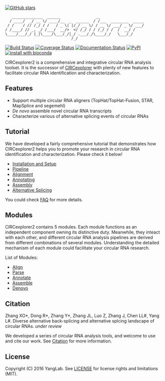 [![GitHub stars](https://img.shields.io/github/stars/YangLab/CIRCexplorer2.svg?style=social&label=Star)](https://github.com/YangLab/CIRCexplorer2)

```
   ______________  ______                __
  / ____/  _/ __ \/ ____/__  _  ______  / /___  ________  _____
 / /    / // /_/ / /   / _ \| |/_/ __ \/ / __ \/ ___/ _ \/ ___/
/ /____/ // _, _/ /___/  __/>  </ /_/ / / /_/ / /  /  __/ /
\____/___/_/ |_|\____/\___/_/|_/ .___/_/\____/_/   \___/_/
                              /_/
```

[![Build Status](https://travis-ci.org/YangLab/CIRCexplorer2.svg?branch=master)](https://travis-ci.org/YangLab/CIRCexplorer2)
[![Coverage Status](https://coveralls.io/repos/github/YangLab/CIRCexplorer2/badge.svg?branch=master)](https://coveralls.io/github/YangLab/CIRCexplorer2?branch=master)
[![Documentation Status](https://readthedocs.org/projects/circexplorer2/badge/?version=latest)](http://circexplorer2.readthedocs.org/en/latest/?badge=latest)
[![PyPI](https://img.shields.io/pypi/v/circexplorer2.svg)](https://pypi.python.org/pypi/CIRCexplorer2)
[![install with bioconda](https://img.shields.io/badge/install%20with-bioconda-brightgreen.svg?style=flat-square)](http://bioconda.github.io/recipes/circexplorer2/README.html)

CIRCexplorer2 is a comprehensive and integrative circular RNA analysis toolset. It is the successor of [CIRCexplorer](http://yanglab.github.io/CIRCexplorer/) with plenty of new features to facilitate circular RNA identification and characterization.

## Features

* Support multiple circular RNA aligners (TopHat/TopHat-Fusion, STAR, MapSplice and segemehl)
* *De novo* assemble novel circular RNA transcripts
* Characterize various of alternative splicing events of circular RNAs

## Tutorial

We have developed a fairly comprehensive tutorial that demonstrates how CIRCexplorer2 helps you to promote your research in circular RNA identification and characterization. Please check it below!

* [Installation and Setup](tutorial/setup.md)
* [Pipeline](tutorial/pipeline.md)
* [Alignment](tutorial/alignment.md)
* [Annotating](tutorial/annotating.md)
* [Assembly](tutorial/assembly.md)
* [Alternative Splicing](tutorial/as.md)

You could check [FAQ](about/faq.md) for more details.

## Modules

CIRCexplorer2 contains 5 modules. Each module functions as an independent component owning its distinctive duty. Meanwhile, they inteact with each other, and different circular RNA analysis pipelines are derived from different combinations of several modules. Understanding the detailed mechanism of each module could facilitate your circular RNA research.

List of Modules:

* [Align](modules/align.md)
* [Parse](modules/parse.md)
* [Annotate](modules/annotate.md)
* [Assemble](modules/assemble.md)
* [Denovo](modules/denovo.md)

## Citation

Zhang XO\*, Dong R\*, Zhang Y\*, Zhang JL, Luo Z, Zhang J, Chen LL#, Yang L#. Diverse alternative back-splicing and alternative splcing landscape of circular RNAs. *under review*

We developed a series of circular RNA analysis tools, and welcome to use and cite our work. See [Citation](about/citation.md) for more information.

## License

Copyright (C) 2016 YangLab. See [LICENSE](about/license.md) for license rights and limitations (MIT).
